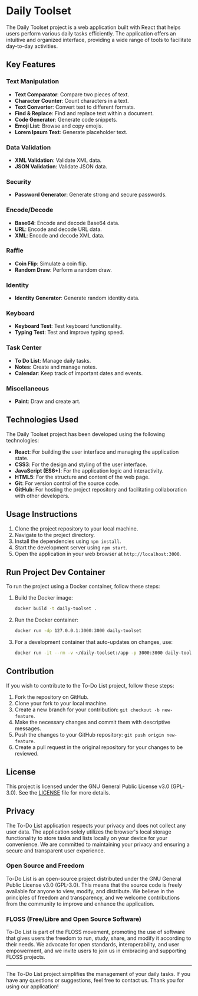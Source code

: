 
# Daily Toolset

The Daily Toolset project is a web application built with React that helps users perform various daily tasks efficiently. The application offers an intuitive and organized interface, providing a wide range of tools to facilitate day-to-day activities.

## Key Features

### Text Manipulation
- **Text Comparator**: Compare two pieces of text.
- **Character Counter**: Count characters in a text.
- **Text Converter**: Convert text to different formats.
- **Find & Replace**: Find and replace text within a document.
- **Code Generator**: Generate code snippets.
- **Emoji List**: Browse and copy emojis.
- **Lorem Ipsum Text**: Generate placeholder text.

### Data Validation
- **XML Validation**: Validate XML data.
- **JSON Validation**: Validate JSON data.

### Security
- **Password Generator**: Generate strong and secure passwords.

### Encode/Decode
- **Base64**: Encode and decode Base64 data.
- **URL**: Encode and decode URL data.
- **XML**: Encode and decode XML data.

### Raffle
- **Coin Flip**: Simulate a coin flip.
- **Random Draw**: Perform a random draw.

### Identity
- **Identity Generator**: Generate random identity data.

### Keyboard
- **Keyboard Test**: Test keyboard functionality.
- **Typing Test**: Test and improve typing speed.

### Task Center
- **To Do List**: Manage daily tasks.
- **Notes**: Create and manage notes.
- **Calendar**: Keep track of important dates and events.

### Miscellaneous
- **Paint**: Draw and create art.

## Technologies Used

The Daily Toolset project has been developed using the following technologies:

- **React**: For building the user interface and managing the application state.
- **CSS3**: For the design and styling of the user interface.
- **JavaScript (ES6+)**: For the application logic and interactivity.
- **HTML5**: For the structure and content of the web page.
- **Git**: For version control of the source code.
- **GitHub**: For hosting the project repository and facilitating collaboration with other developers.

## Usage Instructions

1. Clone the project repository to your local machine.
2. Navigate to the project directory.
3. Install the dependencies using `npm install`.
4. Start the development server using `npm start`.
5. Open the application in your web browser at `http://localhost:3000`.

## Run Project Dev Container

To run the project using a Docker container, follow these steps:

1. Build the Docker image:
   ```sh
   docker build -t daily-toolset .
   ```

2. Run the Docker container:
   ```sh
   docker run -dp 127.0.0.1:3000:3000 daily-toolset
   ```

3. For a development container that auto-updates on changes, use:
   ```sh
   docker run -it --rm -v ~/daily-toolset:/app -p 3000:3000 daily-toolset
   ```

## Contribution

If you wish to contribute to the To-Do List project, follow these steps:

1. Fork the repository on GitHub.
2. Clone your fork to your local machine.
3. Create a new branch for your contribution: `git checkout -b new-feature`.
4. Make the necessary changes and commit them with descriptive messages.
5. Push the changes to your GitHub repository: `git push origin new-feature`.
6. Create a pull request in the original repository for your changes to be reviewed.

## License

This project is licensed under the GNU General Public License v3.0 (GPL-3.0). See the [LICENSE](LICENSE) file for more details.

## Privacy

The To-Do List application respects your privacy and does not collect any user data. The application solely utilizes the browser's local storage functionality to store tasks and lists locally on your device for your convenience. We are committed to maintaining your privacy and ensuring a secure and transparent user experience.

### Open Source and Freedom

To-Do List is an open-source project distributed under the GNU General Public License v3.0 (GPL-3.0). This means that the source code is freely available for anyone to view, modify, and distribute. We believe in the principles of freedom and transparency, and we welcome contributions from the community to improve and enhance the application.

### FLOSS (Free/Libre and Open Source Software)

To-Do List is part of the FLOSS movement, promoting the use of software that gives users the freedom to run, study, share, and modify it according to their needs. We advocate for open standards, interoperability, and user empowerment, and we invite users to join us in embracing and supporting FLOSS projects.

---

The To-Do List project simplifies the management of your daily tasks. If you have any questions or suggestions, feel free to contact us. Thank you for using our application!

